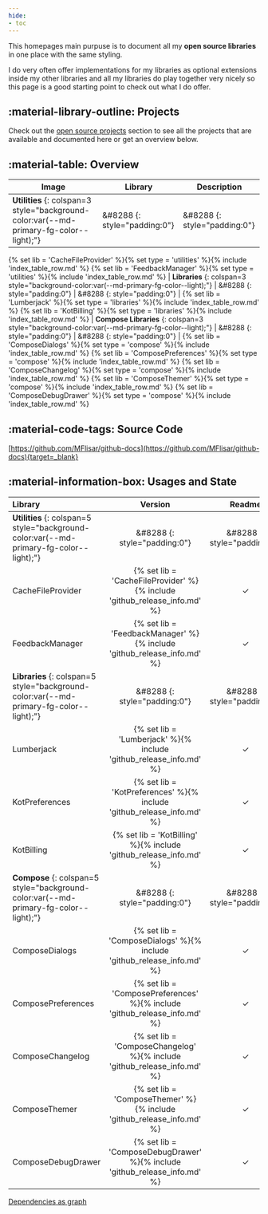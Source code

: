 ```yaml
---
hide:
- toc
---
```


This homepages main purpuse is to document all my **open source libraries** in one place with the same styling.

I do very often offer implementations for my libraries as optional extensions inside my other libraries and all my libraries do play together very nicely so this page is a good starting point to check out what I do offer.

## :material-library-outline: Projects

Check out the [open source projects](pages/index.md) section to see all the projects that are available and documented here or get an overview below.

## :material-table: Overview

|Image|Library|Description|
|-|-|-|
| **Utilities** {: colspan=3 style="background-color:var(--md-primary-fg-color--light);"} | &#8288 {: style="padding:0"} | &#8288 {: style="padding:0"} |
{% set lib = 'CacheFileProvider' %}{% set type = 'utilities' %}{% include 'index_table_row.md' %}
{% set lib = 'FeedbackManager' %}{% set type = 'utilities' %}{% include 'index_table_row.md' %}
| **Libraries** {: colspan=3 style="background-color:var(--md-primary-fg-color--light);"} | &#8288 {: style="padding:0"} | &#8288 {: style="padding:0"} |
{% set lib = 'Lumberjack' %}{% set type = 'libraries' %}{% include 'index_table_row.md' %}
{% set lib = 'KotBilling' %}{% set type = 'libraries' %}{% include 'index_table_row.md' %}
| **Compose Libraries** {: colspan=3 style="background-color:var(--md-primary-fg-color--light);"} | &#8288 {: style="padding:0"} | &#8288 {: style="padding:0"} |
{% set lib = 'ComposeDialogs' %}{% set type = 'compose' %}{% include 'index_table_row.md' %}
{% set lib = 'ComposePreferences' %}{% set type = 'compose' %}{% include 'index_table_row.md' %}
{% set lib = 'ComposeChangelog' %}{% set type = 'compose' %}{% include 'index_table_row.md' %}
{% set lib = 'ComposeThemer' %}{% set type = 'compose' %}{% include 'index_table_row.md' %}
{% set lib = 'ComposeDebugDrawer' %}{% set type = 'compose' %}{% include 'index_table_row.md' %}

## :material-code-tags: Source Code

[https://github.com/MFlisar/github-docs](https://github.com/MFlisar/github-docs){target=_blank}

## :material-information-box: Usages and State

|Library|Version|Readme|Documentation|Used In|
|:-|:-:|:-:|:-:|:-|
| **Utilities** {: colspan=5 style="background-color:var(--md-primary-fg-color--light);"} | &#8288 {: style="padding:0"} | &#8288 {: style="padding:0"} |  &#8288 {: style="padding:0"} |  &#8288 {: style="padding:0"} |
| CacheFileProvider     | {% set lib = 'CacheFileProvider' %}{% include 'github_release_info.md' %} | ✓ | ✓ | • FeedbackManager |
| FeedbackManager       | {% set lib = 'FeedbackManager' %}{% include 'github_release_info.md' %} | ✓ | ✓ | • Lumberjack |
| **Libraries** {: colspan=5 style="background-color:var(--md-primary-fg-color--light);"} | &#8288 {: style="padding:0"} | &#8288 {: style="padding:0"} |  &#8288 {: style="padding:0"} |  &#8288 {: style="padding:0"} |
| Lumberjack            | {% set lib = 'Lumberjack' %}{% include 'github_release_info.md' %} | ✓ | ✓ | • ComposeDebugDrawer |
| KotPreferences        | {% set lib = 'KotPreferences' %}{% include 'github_release_info.md' %}   | ✓ | ✓ | • ComposePreferences<br>• ComposeChangelog<br>• ComposeDebugDrawer |
| KotBilling            | {% set lib = 'KotBilling' %}{% include 'github_release_info.md' %}   | ✓ | ✓ | • ComposeDialogs |
| **Compose** {: colspan=5 style="background-color:var(--md-primary-fg-color--light);"} | &#8288 {: style="padding:0"} | &#8288 {: style="padding:0"} |  &#8288 {: style="padding:0"} |  &#8288 {: style="padding:0"} |
| ComposeDialogs        | {% set lib = 'ComposeDialogs' %}{% include 'github_release_info.md' %} | ✓ | ✓ | • ComposePreferences |
| ComposePreferences    | {% set lib = 'ComposePreferences' %}{% include 'github_release_info.md' %}   | ✓ | ✓ | - |
| ComposeChangelog      | {% set lib = 'ComposeChangelog' %}{% include 'github_release_info.md' %} | ✓ | ✓ | - |
| ComposeThemer         | {% set lib = 'ComposeThemer' %}{% include 'github_release_info.md' %} | ✓ | ✓ | - |
| ComposeDebugDrawer    | {% set lib = 'ComposeDebugDrawer' %}{% include 'github_release_info.md' %} | ✓ | ✓ | - |

[Dependencies as graph](https://viewer.diagrams.net/?tags=%7B%7D&highlight=0000ff&layers=1&nav=1&title=Diagramm.drawio#R7VrbkuI2EP0aHnfKlnzjcQaWTbLZ2qmapLL7qLEbW1ljUbK45esjYxlbMhczwAxV8ITUull9%2BnSrJXp4MFl%2B4WSafGMRpD1kRcseHvYQsh3syJ9CsiolPvJKQcxppDrVghf6HyihpaQzGkGudRSMpYJOdWHIsgxCockI52yhdxuzVF91SmJoCV5Ckral%2F9BIJKU0QH4t%2Fw1onFQr216%2FbHkl4a%2BYs1mm1stYBmXLhFTTqD3mCYnYoiHCn3t4wBkTZWmyHEBaqLXSWDlutKN188kcMtFlwFPwfQTi92D18vj9x%2FTr9I%2FF3%2FAJ4XKaOUlnShfqa8WqUs56e1DMYvfw0yKhAl6mJCxaF9IcpCwRk1Q1j2maDljK%2BHosjggE41DKc8HZL2i0eGEAr2PZ0t6H2tocuIBlQ6T29QXYBARfyS6qFblKx8r8bOSW9UUNpm1ZqlPSQNJTMqIMKN7MXWtSFpQyj1Cs3dLrgIQJjGgKz5zNpbnzlqLlboWuTV1rEYzJLBWGltcmh59ISuNMVkOpRjk3firUR6WJP6qGCY2iYqWtCNYYW5tlKybY5wHJC3SQ3Er3TZCcLRjhS2GEWhiNAKKC0t9IJil%2F8whZH41QB%2B8EWfRYRIBCsSnJcxrqAOl6gyUVP4ryg6tqP1W%2FojxcNroNV1Ulk1tpDCqqP5tt9bB1rRq3E5GczXgIhw1TEB6DOOxkINKiWxvfBn7uFvgqGYeUCDrXY%2BI2TNUKz4zKnW3Mp%2B%2Fp5uP0DbMo961GNSOVMZFtW8ZMjjFTqZnWTGsb2%2Bz77WbntMzuz9nkFfi%2F0jXcuE9w8Ef7BPc2fYLT0Segq%2FIJvuETXJPJXX1CgA07DN7XJQQtq%2FvKxDOHMUgoQ5m73JZbCHwdDow%2B2i30t7gFb63fiM5lMS6KErMnqW2axVWjXKvRfmMoYuvaUKwuBPbDOGCTKcthSEnK4vwO5RYoN7B9HJTtFHg3lJonvcNZn52vB852trwbzkFCshgkOe9g9tpn6CsAc1tivQvMvxKYFHchdyRbx54rQLKdq%2B4JmPA6i4ecLO5wlq2Wd3V4HpfeKk13yG0dVGW0HbJbWXkGTuWWCtz2Zrz2gYw3l4mZaGfja%2FGIpulmikjVTkuTqwPk4buz67o8M2PE5jx3bKLsG4ny5gMPJMoSIrJqdJsWHfLdH4wN6iDL2vtdzpH93f39ZaH84rNm%2BbZ%2FFPu6XC7VtFEMrIjzyXqwMD7AnnWtRcX6wqqPm6R%2BsDz%2FaGKfwLXqqfYQ14I71U6hmutjfZ3%2Bfur0UX9f%2FwtRp31Ddj7qHHXH2oh5rn9SzDuBGuhOjfeghu84%2BjrBAWo41r7%2BF6LGtrvJc1HDM2NKGQJOiCmdKXMCPbq%2BZtzpcRI9bNtc6BA%2F3L18ugw%2FqlvnizzpGSekExIf7fTWiElnf%2BrrzA7nqthhI9vTjeetj3028vSZbPOvBGfjh6MfrRzHfQd733Yzfq54gN54VkLv4ve7Zuf9q7JsbJwabPPxuathm9f6jhlA3vyKLav1X0nL7vVfdfHn%2FwE%3D)
